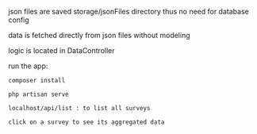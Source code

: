 json files are saved storage/jsonFiles directory thus no need for database config

data is fetched directly from json files without modeling

logic is located in DataController

run the app:
    
    composer install
    
    php artisan serve
    
    localhost/api/list : to list all surveys
    
    click on a survey to see its aggregated data
